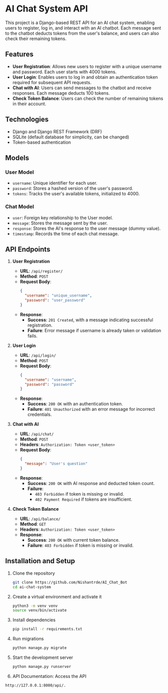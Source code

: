 # AI Chat System API

This project is a Django-based REST API for an AI chat system, enabling users to register, log in, and interact with an AI chatbot. Each message sent to the chatbot deducts tokens from the user's balance, and users can also check their remaining tokens.

## Features

- **User Registration**: Allows new users to register with a unique username and password. Each user starts with 4000 tokens.
- **User Login**: Enables users to log in and obtain an authentication token required for subsequent API requests.
- **Chat with AI**: Users can send messages to the chatbot and receive responses. Each message deducts 100 tokens.
- **Check Token Balance**: Users can check the number of remaining tokens in their account.

## Technologies

- Django and Django REST Framework (DRF)
- SQLite (default database for simplicity, can be changed)
- Token-based authentication

## Models

### User Model
- `username`: Unique identifier for each user.
- `password`: Stores a hashed version of the user's password.
- `tokens`: Tracks the user's available tokens, initialized to 4000.

### Chat Model
- `user`: Foreign key relationship to the User model.
- `message`: Stores the message sent by the user.
- `response`: Stores the AI's response to the user message (dummy value).
- `timestamp`: Records the time of each chat message.

## API Endpoints

1. **User Registration**
   - **URL**: `/api/register/`
   - **Method**: `POST`
   - **Request Body**:
     ```json
     {
       "username": "unique_username",
       "password": "user_password"
     }
     ```
   - **Response**:
     - **Success**: `201 Created`, with a message indicating successful registration.
     - **Failure**: Error message if username is already taken or validation fails.

2. **User Login**
   - **URL**: `/api/login/`
   - **Method**: `POST`
   - **Request Body**:
     ```json
     {
       "username": "username",
       "password": "password"
     }
     ```
   - **Response**:
     - **Success**: `200 OK` with an authentication token.
     - **Failure**: `401 Unauthorized` with an error message for incorrect credentials.

3. **Chat with AI**
   - **URL**: `/api/chat/`
   - **Method**: `POST`
   - **Headers**: `Authorization: Token <user_token>`
   - **Request Body**:
     ```json
     {
       "message": "User's question"
     }
     ```
   - **Response**:
     - **Success**: `200 OK` with AI response and deducted token count.
     - **Failure**:
       - `403 Forbidden` if token is missing or invalid.
       - `402 Payment Required` if tokens are insufficient.

4. **Check Token Balance**
   - **URL**: `/api/balance/`
   - **Method**: `GET`
   - **Headers**: `Authorization: Token <user_token>`
   - **Response**:
     - **Success**: `200 OK` with current token balance.
     - **Failure**: `403 Forbidden` if token is missing or invalid.

## Installation and Setup

1. Clone the repository
   ```bash
   git clone https://github.com/Nishantrde/AI_Chat_Bot
   cd ai-chat-system

2. Create a virtual environment and activate it
   ```bash
   python3 -m venv venv
   source venv/bin/activate

3. Install dependencies
   ```bash
   pip install -r requirements.txt


4. Run migrations
   ```bash
   python manage.py migrate


5. Start the development server
   ```bash
   python manage.py runserver

6. API Documentation: Access the API
```bash 
http://127.0.0.1:8000/api/.



